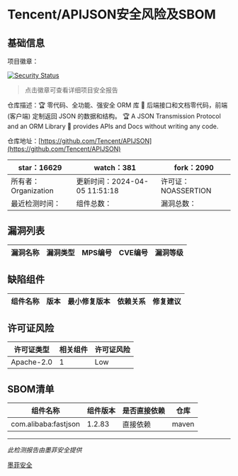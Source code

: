# Tencent/APIJSON安全风险及SBOM

## 基础信息

项目徽章：

[![Security Status](https://www.murphysec.com/platform3/v31/badge/1781385867314872320.svg)](https://www.murphysec.com/console/report/1727389559280324608/1781385867314872320)

> 点击徽章可查看详细项目安全报告

仓库描述：🏆 零代码、全功能、强安全 ORM 库 🚀 后端接口和文档零代码，前端(客户端) 定制返回 JSON 的数据和结构。 🏆 A JSON Transmission Protocol and an ORM Library 🚀  provides APIs and Docs without writing any code.

仓库地址：[https://github.com/Tencent/APIJSON](https://github.com/Tencent/APIJSON)

| star：16629 | watch：381 | fork：2090 |
| ----------- | -------------- | ------------ |
| 所有者：Organization | 更新时间：2024-04-05 11:51:18 | 许可证：NOASSERTION |
| 最近检测时间： | 组件总数： | 漏洞总数： |




## 漏洞列表

| 漏洞名称 | 漏洞类型 | MPS编号 | CVE编号 | 漏洞等级 |
| ------- | ------ | ------- | ------ | ----- |





## 缺陷组件

| 组件名称 | 版本 | 最小修复版本 | 依赖关系 | 修复建议 |
| -------- | ---- | ------------ | -------- | -------- |





## 许可证风险

| 许可证类型 | 相关组件 | 许可证风险 |
| ---------- | -------- | ---------- |
|Apache-2.0|1|Low|




## SBOM清单

| 组件名称 | 组件版本 | 是否直接依赖 | 仓库 |
| -------- | -------- | ------------ | ---- |
|com.alibaba:fastjson|1.2.83|直接依赖|maven|


------

*此检测报告由墨菲安全提供*

[墨菲安全](www.murphysec.com)